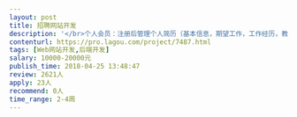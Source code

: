 ```yaml
---                
layout: post       
title: 招聘网站开发           
description: '</br>个人会员：注册后管理个人简历（基本信息，期望工作，工作经历，教育经历， 项目经验，自我描述）+预览简历；到首页职位大厅分类查询+搜索，可查看职位详情+投递简历+收藏职位；个人中心有谁看过我的简历+查看面试消息+推荐企业列表；</br>企业会员：企业登陆注册后，企业主体的设置；可付费（支付宝）购买发布职位的次数（单购或套餐分为职位发布、下载简历、增值广告），两种系统都 是时间限制 ；职位发布需平台方审核；可搜索简历，查看联系方式需消耗“简历”数，可对简历进行 导出html，打印等操作；对投递的简历进行查看+通知面试；</br>平台方：企业认证的审核管理；个人会员+企业会员的管理（查看、修改，锁定，删除），对于简历和职 位进行推荐、修改、下线等管理；公司设定的职位的审核；设定简历收费规则，可增加虚拟企业数；区域+职位分类+套餐规则的设定             前端：企业职位的列表+详情展示（可收藏）；个人简历的列表+详情展示</br>'     
contenturl: https://pro.lagou.com/project/7487.html      
tags: [Web网站开发,后端开发]            
salary: 10000-20000元          
publish_time: 2018-04-25 13:48:47         
review: 2621人                   
apply: 23人                   
recommend: 0人                   
time_range: 2-4周              
---                 
```

